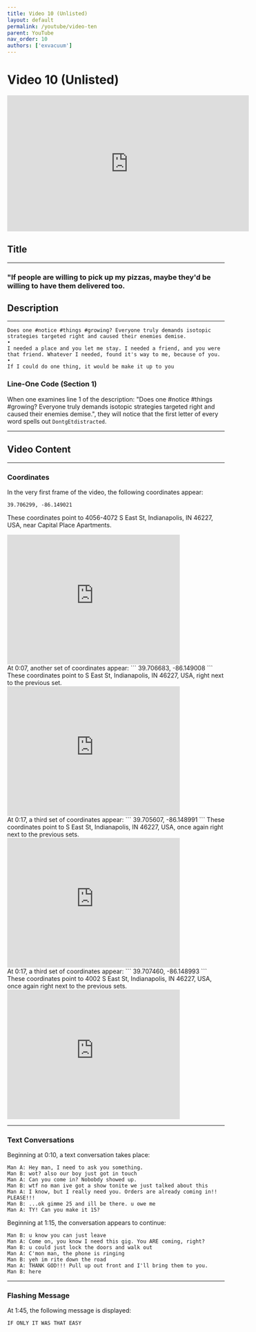 ```yaml
---
title: Video 10 (Unlisted)
layout: default
permalink: /youtube/video-ten
parent: YouTube
nav_order: 10
authors: ['exvacuum']
---
```


# Video 10 (Unlisted)
<iframe width="560" height="315" src="https://www.youtube.com/embed/Aiu2L_6ET0Y" frameborder="0" allow="accelerometer; autoplay; encrypted-media; gyroscope; picture-in-picture" allowfullscreen></iframe>

## Title

---

### "If people are willing to pick up my pizzas, maybe they'd be willing to have them delivered too.

## Description

---

```
Does one #notice #things #growing? Everyone truly demands isotopic strategies targeted right and caused their enemies demise.
•
I needed a place and you let me stay. I needed a friend, and you were that friend. Whatever I needed, found it's way to me, because of you.
•
If I could do one thing, it would be make it up to you
```

### Line-One Code (Section 1)
When one examines line 1 of the description: "Does one #notice #things #growing? Everyone truly demands isotopic strategies targeted right and caused their enemies demise.", they will notice that the first letter of every word spells out `DontgEtdistracted`.

---

## Video Content

---

### Coordinates
In the very first frame of the video, the following coordinates appear:
```
39.706299, -86.149021
```
These coordinates point to 4056-4072 S East St, Indianapolis, IN 46227, USA, near Capital Place Apartments.
<iframe src="https://www.google.com/maps/embed?pb=!1m18!1m12!1m3!1d3069.4883111565237!2d-86.14900956096828!3d39.70620741150923!2m3!1f0!2f0!3f0!3m2!1i1024!2i768!4f13.1!3m3!1m2!1s0x0%3A0x0!2zMznCsDQyJzIyLjciTiA4NsKwMDgnNTYuNSJX!5e0!3m2!1sen!2sca!4v1576354631559!5m2!1sen!2sca" width="400" height="300" frameborder="0" style="border:0;" allowfullscreen=""></iframe>
<br>
At 0:07, another set of coordinates appear:
```
39.706683, -86.149008
```
These coordinates point to S East St, Indianapolis, IN 46227, USA, right next to the previous set.
<iframe src="https://www.google.com/maps/embed?pb=!1m18!1m12!1m3!1d3069.470193841277!2d-86.14902109788949!3d39.70661466217229!2m3!1f0!2f0!3f0!3m2!1i1024!2i768!4f13.1!3m3!1m2!1s0x0%3A0x0!2zMznCsDQyJzI0LjEiTiA4NsKwMDgnNTYuNCJX!5e0!3m2!1sen!2sca!4v1576355081283!5m2!1sen!2sca" width="400" height="300" frameborder="0" style="border:0;" allowfullscreen=""></iframe>
<br>
At 0:17, a third set of coordinates appear:
```
39.705607, -86.148991
```
These coordinates point to S East St, Indianapolis, IN 46227, USA, once again right next to the previous sets.
<iframe src="https://www.google.com/maps/embed?pb=!1m18!1m12!1m3!1d3069.515022228153!2d-86.1511796842489!3d39.705606979454004!2m3!1f0!2f0!3f0!3m2!1i1024!2i768!4f13.1!3m3!1m2!1s0x0%3A0x0!2zMznCsDQyJzIwLjIiTiA4NsKwMDgnNTYuNCJX!5e0!3m2!1sen!2sca!4v1576355616327!5m2!1sen!2sca" width="400" height="300" frameborder="0" style="border:0;" allowfullscreen=""></iframe>
<br>
At 0:17, a third set of coordinates appear:
```
39.707460, -86.148993
```
These coordinates point to 4002 S East St, Indianapolis, IN 46227, USA, once again right next to the previous sets.
<iframe src="https://www.google.com/maps/embed?pb=!1m18!1m12!1m3!1d3069.4316049081185!2d-86.14955203082967!3d39.70748207314865!2m3!1f0!2f0!3f0!3m2!1i1024!2i768!4f13.1!3m3!1m2!1s0x0%3A0x0!2zMznCsDQyJzI2LjkiTiA4NsKwMDgnNTYuNCJX!5e0!3m2!1sen!2sca!4v1576357336597!5m2!1sen!2sca" width="400" height="300" frameborder="0" style="border:0;" allowfullscreen=""></iframe>

---

### Text Conversations
Beginning at 0:10, a text conversation takes place:
```
Man A: Hey man, I need to ask you something.
Man B: wot? also our boy just got in touch
Man A: Can you come in? Nobobdy showed up.
Man B: wtf no man ive got a show tonite we just talked about this
Man A: I know, but I really need you. Orders are already coming in!! PLEASE!!!
Man B: ...ok gimme 25 and ill be there. u owe me
Man A: TY! Can you make it 15?
```

Beginning at 1:15, the conversation appears to continue:
```
Man B: u know you can just leave
Man A: Come on, you know I need this gig. You ARE coming, right?
Man B: u could just lock the doors and walk out
Man A: C'mon man, the phone is ringing
Man B: yeh im rite down the road
Man A: THANK GOD!!! Pull up out front and I'll bring them to you.
Man B: here
```

---

### Flashing Message
At 1:45, the following message is displayed:
```
IF ONLY IT WAS THAT EASY
```